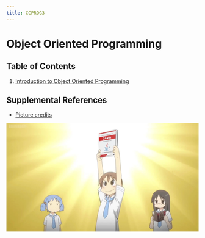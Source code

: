 ```yaml
---
title: CCPROG3
---
```

# Object Oriented Programming

## Table of Contents
1. [Introduction to Object Oriented Programming](01-IntroToOOP.md)

## Supplemental References


* [Picture credits](credits.md)

![alt text](src/YukkoJava.webp)

